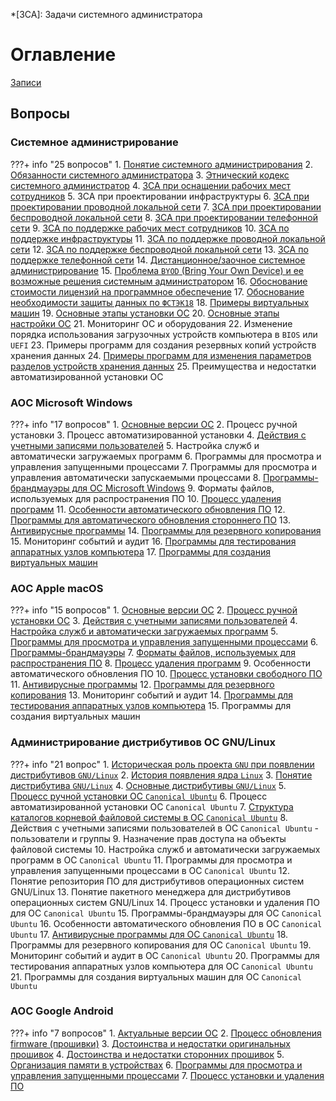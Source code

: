 *[ЗСА]: Задачи системного администратора

# Оглавление

[Записи](watch/)

## Вопросы

### Системное администрирование

???+ info "25 вопросов"
    1. [Понятие системного администрирования](exam/sys/1/)
    2. [Обязанности системного администратора](exam/sys/2/)
    3. [Этнический кодекс системного администратор](exam/sys/3/)
    4. [ЗСА при оснащении рабочих мест сотрудников](exam/sys/4/)
    5. ЗСА при проектировании инфраструктуры
    6. [ЗСА при проектировании проводной локальной сети](exam/sys/6/)
    7. [ЗСА при проектировании беспроводной локальной сети](exam/sys/7/)
    8. [ЗСА при проектировании телефонной сети](exam/sys/8/)
    9. [ЗСА по поддержке рабочих мест сотрудников](exam/sys/9/)
    10. [ЗСА по поддержке инфраструктуры](exam/sys/10/)
    11. [ЗСА по поддержке проводной локальной сети](exam/sys/11/)
    12. [ЗСА по поддержке беспроводной локальной сети](exam/sys/12/)
    13. [ЗСА по поддержке телефонной сети](exam/sys/13/)
    14. [Дистанционное/заочное системное администрирование](exam/sys/14/)
    15. [Проблема `BYOD` (Bring Your Own Device) и ее возможные решения системным администратором](exam/sys/15/)
    16. [Обоснование стоимости лицензий на программное обеспечение](exam/sys/16/)
    17. [Обоснование необходимости защиты данных по `ФСТЭК18`](exam/sys/17/)
    18. [Примеры виртуальных машин](exam/sys/18/)
    19. [Основные этапы установки ОС](exam/sys/19/)
    20. [Основные этапы настройки ОС](exam/sys/20/)
    21. Мониторинг ОС и оборудования
    22. Изменение порядка использования загрузочных устройств компьютера в `BIOS` или `UEFI`
    23. Примеры программ для создания резервных копий устройств хранения данных
    24. [Примеры программ для изменения параметров разделов устройств хранения данных](exam/sys/24/)
    25. Преимущества и недостатки автоматизированной установки ОС

### АОС Microsoft Windows

???+ info "17 вопросов"
    1. [Основные версии ОС](exam/windows/1/)
    2. Процесс ручной установки
    3. Процесс автоматизированной установки
    4. [Действия с учетными записями пользователей](exam/windows/4/)
    5. Настройка служб и автоматически загружаемых программ
    6. Программы для просмотра и управления запущенными процессами
    7. Программы для просмотра и управления автоматически запускаемыми процессами
    8. [Программы-брандмауэры для ОС Microsoft Windows](exam/windows/8/)
    9. Форматы файлов, используемых для распространения ПО
    10. [Процесс удаления программ](exam/windows/10/)
    11. [Особенности автоматического обновления ПО](exam/windows/11/)
    12. [Программы для автоматического обновления стороннего ПО](exam/windows/12/)
    13. [Антивирусные программы](exam/windows/13/)
    14. [Программы для резервного копирования](exam/windows/14/)
    15. Мониторинг событий и аудит
    16. [Программы для тестирования аппаратных узлов компьютера](exam/windows/16/)
    17. [Программы для создания виртуальных машин](exam/windows/17/)

### АОС Apple macOS

???+ info "15 вопросов"
    1. [Основные версии ОС](exam/macos/1/)
    2. [Процесс ручной установки ОС](exam/macos/2/)
    3. [Действия с учетными записями пользователей](exam/macos/3/)
    4. [Настройка служб и автоматически загружаемых программ](exam/macos/4/)
    5. [Программы для просмотра и управления запущенными процессами](exam/macos/5/)
    6. [Программы-брандмауэры](exam/macos/6/)
    7. [Форматы файлов, используемых для распространения ПО](exam/macos/7/)
    8. [Процесс удаления программ](exam/macos/8/)
    9. Особенности автоматического обновления ПО
    10. [Процесс установки свободного ПО](exam/macos/10/)
    11. [Антивирусные программы](exam/macos/11/)
    12. [Программы для резервного копирования](exam/macos/12/)
    13. Мониторинг событий и аудит
    14. [Программы для тестирования аппаратных узлов компьютера](exam/macos/14/)
    15. Программы для создания виртуальных машин

### Администрирование дистрибутивов ОС GNU/Linux

???+ info "21 вопрос"
    1. [Историческая роль проекта `GNU` при появлении дистрибутивов `GNU/Linux`](exam/linux/1/)
    2. [История появления ядра `Linux`](exam/linux/2/)
    3. [Понятие дистрибутива `GNU/Linux`](exam/linux/3/)
    4. [Основные дистрибутивы `GNU/Linux`](exam/linux/4/)
    5. [Процесс ручной установки ОС `Canonical Ubuntu`](exam/linux/5/)
    6. Процесс автоматизированной установки ОС `Canonical Ubuntu`
    7. [Структура каталогов корневой файловой системы в ОС `Canonical Ubuntu`](exam/linux/7/)
    8. Действия с учетными записями пользователей в ОС `Canonical Ubuntu` - пользователи и группы
    9. Назначение прав доступа на объекты файловой системы
    10. Настройка служб и автоматически загружаемых программ в ОС `Canonical Ubuntu`
    11. Программы для просмотра и управления запущенными процессами в ОС `Canonical Ubuntu`
    12. Понятие репозитория ПО для дистрибутивов операционных систем GNU/Linux
    13. Понятие пакетного менеджера для дистрибутивов операционных систем GNU/Linux
    14. Процесс установки и удаления ПО для ОС `Canonical Ubuntu`
    15. Программы-брандмауэры для ОС `Canonical Ubuntu`
    16. Особенности автоматического обновления ПО в ОС `Canonical Ubuntu`
    17. [Антивирусные программы для ОС `Canonical Ubuntu`](exam/linux/17/)
    18. Программы для резервного копирования для ОС `Canonical Ubuntu`
    19. Мониторинг событий и аудит в ОС `Canonical Ubuntu`
    20. Программы для тестирования аппаратных узлов компьютера для ОС `Canonical Ubuntu`
    21. Программы для создания виртуальных машин для ОС `Canonical Ubuntu`

### АОС Google Android

???+ info "7 вопросов"
    1. [Актуальные версии ОС](exam/android/1/)
    2. [Процесс обновления firmware (прошивки)](exam/android/2/)
    3. [Достоинства и недостатки оригинальных прошивок](exam/android/3/)
    4. [Достоинства и недостатки сторонних прошивок](exam/android/4/)
    5. [Организация памяти в устройствах](exam/android/5/)
    6. [Программы для просмотра и управления запущенными процессами](exam/android/6/)
    7. [Процесс установки и удаления ПО](exam/android/7/)
